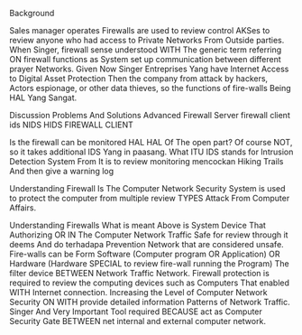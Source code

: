 Background

Sales manager operates Firewalls are used to review control AKSes to review anyone who had access to Private Networks From Outside parties. When Singer, firewall sense understood WITH The generic term referring ON firewall functions as System set up communication between different prayer Networks. Given Now Singer Entreprises Yang have Internet Access to Digital Asset Protection Then the company from attack by hackers, Actors espionage, or other data thieves, so the functions of fire-walls Being HAL Yang Sangat.


Discussion Problems And Solutions
Advanced Firewall
Server firewall client ids
NIDS HIDS FIREWALL CLIENT

Is the firewall can be monitored HAL HAL Of The open part? Of course NOT, so it takes additional IDS Yang in paasang.
What ITU IDS stands for Intrusion Detection System From
It is to review monitoring mencockan Hiking Trails And then give a warning log

Understanding Firewall Is The Computer Network Security System is used to protect the computer from multiple review TYPES Attack From Computer Affairs.

Understanding Firewalls What is meant Above is System Device That Authorizing OR IN The Computer Network Traffic Safe for review through it deems And do terhadapa Prevention Network that are considered unsafe. Fire-walls can be Form Software (Computer program OR Application) OR Hardware (Hardware SPECIAL to review fire-wall running the Program) The filter device BETWEEN Network Traffic Network. Firewall protection is required to review the computing devices such as Computers That enabled WITH Internet connection. Increasing the Level of Computer Network Security ON WITH provide detailed information Patterns of Network Traffic. Singer And Very Important Tool required BECAUSE act as Computer Security Gate BETWEEN net internal and external computer network.
